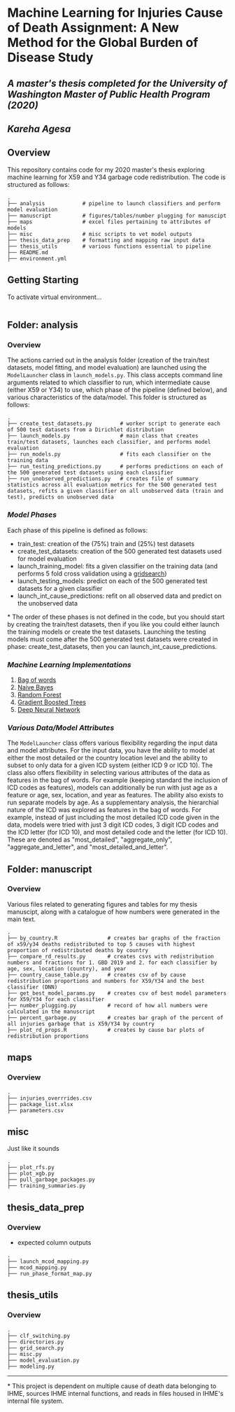 # Machine Learning for Injuries Cause of Death Assignment: A New Method for the Global Burden of Disease Study
## _A master's thesis completed for the University of Washington Master of Public Health Program (2020)_
## _Kareha Agesa_

## Overview
This repository contains code for my 2020 master's thesis exploring machine learning for X59 and Y34 garbage code redistribution. The code is structured as follows:
```
.
├── analysis            # pipeline to launch classifiers and perform model evaluation
├── manuscript          # figures/tables/number plugging for manuscipt
├── maps                # excel files pertaining to attributes of models
├── misc                # misc scripts to vet model outputs
├── thesis_data_prep    # formatting and mapping raw input data
├── thesis_utils        # various functions essential to pipeline
├── README.md 
├── environment.yml 
```

## Getting Starting
To activate virtual environment...
```bash

```


## **Folder: analysis**
### Overview
The actions carried out in the analysis folder (creation of the train/test datasets, model fitting, and model evaluation) are launched using the `ModelLauncher` class in `launch_models.py`. This class accepts command line arguments related to which classifier to run, which intermediate cause (either X59 or Y34) to use, which phase of the pipeline (defined below), and various characteristics of the data/model. This folder is structured as follows:

```
.
├── create_test_datasets.py         # worker script to generate each of 500 test datasets from a Dirichlet distribution
├── launch_models.py                # main class that creates train/test datasets, launches each classifier, and performs model evaluation
├── run_models.py                   # fits each classifier on the training data
├── run_testing_predictions.py      # performs predictions on each of the 500 generated test datasets using each classifier
├── run_unobserved_predictions.py   # creates file of summary statistics across all evaluation metrics for the 500 generated test datasets, refits a given classifier on all unobserved data (train and test), predicts on unobserved data

```
### _Model Phases_
Each phase of this pipeline is defined as follows:
- train_test: creation of the (75%) train and (25%) test datasets
- create_test_datasets: creation of the 500 generated test datasets used for model evaluation
- launch_training_model: fits a given classifier on the training data (and performs 5 fold cross validation using a [gridsearch](https://scikit-learn.org/stable/modules/generated/sklearn.model_selection.GridSearchCV.html))
- launch_testing_models: predict on each of the 500 generated test datasets for a given classifier
- launch_int_cause_predictions: refit on all observed data and predict on the unobserved data

\* The order of these phases is not defined in the code, but you should start by creating the train/test datasets, then if you like you could either launch the training models or create the test datasets. Launching the testing models must come after the 500 generated test datasets were created in phase: create_test_datasets, then you can launch_int_cause_predictions.

### _Machine Learning Implementations_
1. [Bag of words](https://scikit-learn.org/stable/modules/generated/sklearn.feature_extraction.text.CountVectorizer.html)
2. [Naive Bayes](https://scikit-learn.org/stable/modules/naive_bayes.html) 
2. [Random Forest](https://scikit-learn.org/stable/modules/generated/sklearn.ensemble.RandomForestClassifier.html)
3. [Gradient Boosted Trees](https://xgboost.readthedocs.io/en/latest/python/index.html)
4. [Deep Neural Network](https://keras.io/)

### _Various Data/Model Attributes_
The `ModelLauncher` class offers various flexibility regarding the input data and model attributes. For the input data, you have the ability to model at either the most detailed or the country location level and the ability to subset to only data for a given ICD system (either ICD 9 or ICD 10). The class also offers flexibility in selecting various attributes of the data as features in the bag of words. For example (keeping standard the inclusion of ICD codes as features), models can additionally be run with just age as a feature or age, sex, location, and year as features. The ability also exists to run separate models by age. As a supplementary analysis, the hierarchial nature of the ICD was explored as features in the bag of words. For example, instead of just including the most detailed ICD code given in the data, models were tried with just 3 digit ICD codes, 3 digit ICD codes and the ICD letter (for ICD 10), and most detailed code and the letter (for ICD 10). These are denoted as "most_detailed", "aggregate_only", "aggregate_and_letter", and "most_detailed_and_letter".


## **Folder: manuscript**
### Overview
Various files related to generating figures and tables for my thesis manuscipt, along with a catalogue of how numbers were generated in the main text.
```
.
├── by_country.R                # creates bar graphs of the fraction of x59/y34 deaths redistributed to top 5 causes with highest proportion of redistributed deaths by country
├── compare_rd_results.py       # creates csvs with redistribution numbers and fractions for 1. GBD 2019 and 2. for each classifier by age, sex, location (country), and year
├── country_cause_table.py      # creates csv of by cause redistribution proportions and numbers for X59/Y34 and the best classifier (DNN)
├── get_best_model_params.py    # creates csv of best model parameters for X59/Y34 for each classifier
├── number_plugging.py          # record of how all numbers were calculated in the manuscript
├── percent_garbage.py          # creates bar graph of the percent of all injuries garbage that is X59/Y34 by country
├── plot_rd_props.R             # creates by cause bar plots of redistribution proportions
```

## maps
### Overview

```
.
├── injuries_overrrides.csv
├── package_list.xlsx
├── parameters.csv
```
## misc
Just like it sounds
```
.
├── plot_rfs.py
├── plot_xgb.py
├── pull_garbage_packages.py
├── training_summaries.py
```

## thesis_data_prep
### Overview

- expected column outputs

```
.
├── launch_mcod_mapping.py
├── mcod_mapping.py
├── run_phase_format_map.py
```

## thesis_utils
### Overview

```
.
├── clf_switching.py
├── directories.py
├── grid_search.py
├── misc.py
├── model_evaluation.py
├── modeling.py
```
-----
\* This project is dependent on multiple cause of death data belonging to IHME, sources IHME internal functions, and reads in files housed in IHME's internal file system.


